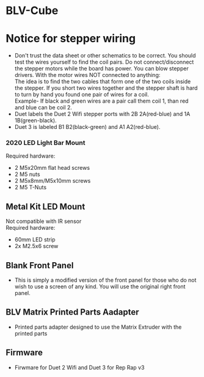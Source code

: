 # BLV-Cube  
# Notice for stepper wiring #  

* Don't trust the data sheet or other schematics to be correct. You should test the wires yourself to find the coil pairs. Do not connect/disconnect the stepper motors while the board has power. You can blow stepper drivers. With the motor wires NOT connected to anything:  
The idea is to find the two cables that form one of the two coils inside the stepper. If you short two wires together and the stepper shaft is hard to turn by hand you found one pair of wires for a coil.  
Example- If black and green wires are a pair call them coil 1, than red and blue can be coil 2.  
* Duet labels the Duet 2 Wifi stepper ports with 2B 2A(red-blue) and 1A 1B(green-black).  
* Duet 3 is labeled B1 B2(black-green) and A1 A2(red-blue).

### 2020 LED Light Bar Mount  
Required hardware:  
* 2 M5x20mm flat head screws  
* 2 M5 nuts  
* 2 M5x8mm/M5x10mm screws  
* 2 M5 T-Nuts  

## Metal Kit LED Mount
Not compatible with IR sensor  
Required hardware:  
* 60mm LED strip  
* 2x M2.5x6 screw  

## Blank Front Panel  
* This is simply a modified version of the front panel for those who do not wish to use a screen of any kind. You will use the original right front panel.  

## BLV Matrix Printed Parts Aadapter  
* Printed parts adapter designed to use the Matrix Extruder with the printed parts  

## Firmware  
* Firwmare for Duet 2 Wifi and Duet 3 for Rep Rap v3
